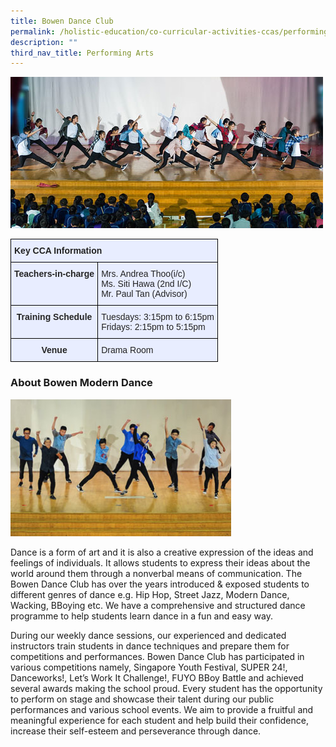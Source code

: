 ```yaml
---
title: Bowen Dance Club
permalink: /holistic-education/co-curricular-activities-ccas/performing-arts/bowen-dance-club/
description: ""
third_nav_title: Performing Arts
---
```

![](/images/modern-dance.jpeg)
<style type="text/css">
.tg  {border-collapse:collapse;border-spacing:0;}
.tg td{border-color:black;border-style:solid;border-width:1px;font-family:Arial, sans-serif;font-size:14px;
  overflow:hidden;padding:10px 5px;word-break:normal;}
.tg th{border-color:black;border-style:solid;border-width:1px;font-family:Arial, sans-serif;font-size:14px;
  font-weight:normal;overflow:hidden;padding:10px 5px;word-break:normal;}
.tg .tg-qrg6{background-color:#E8EDFF;color:#252525;font-weight:bold;text-align:center;vertical-align:top}
.tg .tg-vqm8{background-color:#E8EDFF;color:#222;text-align:left;vertical-align:top}
.tg .tg-u05r{background-color:#E8EDFF;color:#222;font-weight:bold;text-align:left;vertical-align:top}
.tg .tg-lr6o{background-color:#E8EDFF;color:#222;text-align:left;vertical-align:middle}
</style>
<table class="tg">
<thead>
  <tr>
    <th class="tg-u05r" colspan="2">Key CCA Information</th>
  </tr>
</thead>
<tbody>
  <tr>
    <td class="tg-qrg6"><span style="color:#252525">Teachers-in-charge</span></td>
    <td class="tg-lr6o"><span style="color:#222">Mrs. Andrea Thoo(i/c)</span><br><span style="color:#222">Ms. Siti Hawa (2</span>nd<span style="color:#222"> I/C)</span><br><span style="color:#222">Mr. Paul Tan (Advisor)</span><br></td>
  </tr>
  <tr>
    <td class="tg-qrg6"><span style="color:#252525">Training Schedule</span></td>
    <td class="tg-lr6o"><span style="color:#222">Tuesdays: 3:15pm to 6:15pm</span><br><span style="color:#222">Fridays: 2:15pm to 5:15pm</span></td>
  </tr>
  <tr>
    <td class="tg-qrg6"><span style="color:#252525">Venue</span><span style="color:#222"> </span></td>
    <td class="tg-vqm8">Drama Room</td>
  </tr>
</tbody>
</table>

### About Bowen Modern Dance

<img src="/images/modern-dance2.jpeg" 
     style="width:70%">
		 
Dance is a form of art and it is also a creative expression of the ideas and feelings of individuals. It allows students to express their ideas about the world around them through a nonverbal means of communication. The Bowen Dance Club has over the years introduced & exposed students to different genres of dance e.g. Hip Hop, Street Jazz, Modern Dance, Wacking, BBoying etc. We have a comprehensive and structured dance programme to help students learn dance in a fun and easy way. 

  

During our weekly dance sessions, our experienced and dedicated instructors train students in dance techniques and prepare them for competitions and performances. Bowen Dance Club has participated in various competitions namely, Singapore Youth Festival, SUPER 24!, Danceworks!, Let’s Work It Challenge!, FUYO BBoy Battle and achieved several awards making the school proud. Every student has the opportunity to perform on stage and showcase their talent during our public performances and various school events. We aim to provide a fruitful and meaningful experience for each student and help build their confidence, increase their self-esteem and perseverance through dance.